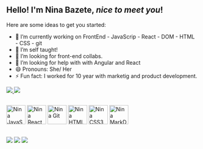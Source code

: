## Hello! I'm Nina Bazete, *nice to meet you*!


Here are some ideas to get you started:

- 🔭 I’m currently working on FrontEnd - JavaScrip - React - DOM - HTML - CSS - git
- 🌱 I’m self taught!
- 👯 I’m looking for front-end collabs.
- 🤔 I’m looking for help with with Angular and React
- 😄 Pronouns: She/ Her
- ⚡ Fun fact: I worked for 10 year with marketig and product development.

<div>
<a href="https://github.com/ninabazete">
<img heigth="180em" src="https://github-readme-stats.vercel.app/api?username=ninabazete&show_icons=true&theme=cobalt&include_all_commits=true&count_private=true"/>
<img heigth="180em" src="https://github-readme-stats.vercel.app/api/top-langs/?username=ninabazete&layout=compact&langs_count=16&theme=cobalt"/></a>
</div>      


##

<div style="display:inline_block"><en>
  <img aling="center" alt="Nina JavaScript" heigth="40" width="50" src="https://cdn.jsdelivr.net/gh/devicons/devicon/icons/javascript/javascript-plain.svg"/>
  <img aling="center" alt="Nina React" heigth="40" width="50" src="https://cdn.jsdelivr.net/gh/devicons/devicon/icons/react/react-original-wordmark.svg"/>
  <img aling="center" alt="Nina Git" heigth="40" width="50" src="https://cdn.jsdelivr.net/gh/devicons/devicon/icons/git/git-original.svg"/>
  <img aling="center" alt="Nina HTML5" heigth="40" width="50" src="https://cdn.jsdelivr.net/gh/devicons/devicon/icons/html5/html5-plain-wordmark.svg"/>
  <img aling="center" alt="Nina CSS3" heigth="40" width="50" src="https://cdn.jsdelivr.net/gh/devicons/devicon/icons/css3/css3-plain-wordmark.svg" />
  <img aling="center" alt="Nina MarkDown" heigth="40" width="50" src="https://cdn.jsdelivr.net/gh/devicons/devicon/icons/markdown/markdown-original.svg"/>
</div>
  
##  
  
<div>
 <a href="https://www.linkedin.com/in/janainabazete/" targety="_blank"><img src="https://img.shields.io/badge/LinkedIn-0077B5?style=for-the-badge&logo=linkedin&logoColor=white" target="_blank"></a> 
 <a href="https://discord.gg/NinaBazete#8698" targety="_blank"><img src="https://img.shields.io/badge/Discord-7289DA?style=for-the-badge&logo=discord&logoColor=white" target="_blank"></a>
 <a href="mailto:janainabazete@gmail.com" targety="_blank"><img src="https://img.shields.io/badge/Gmail-D14836?style=for-the-badge&logo=gmail&logoColor=white"></a> 
</div>
